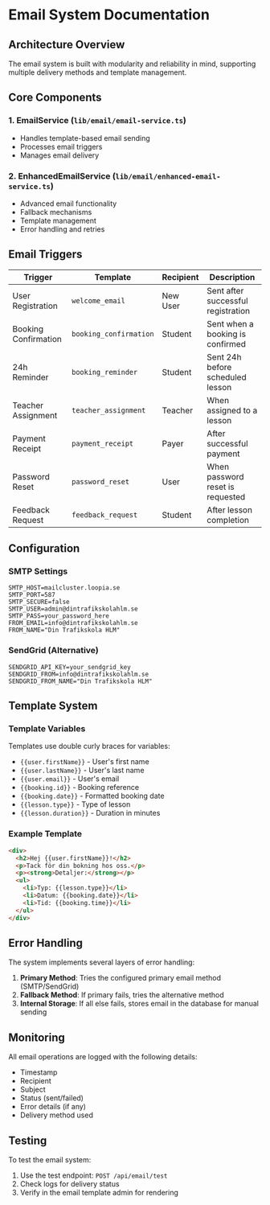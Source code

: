 # Email System Documentation

## Architecture Overview

The email system is built with modularity and reliability in mind, supporting multiple delivery methods and template management.

## Core Components

### 1. EmailService (`lib/email/email-service.ts`)
- Handles template-based email sending
- Processes email triggers
- Manages email delivery

### 2. EnhancedEmailService (`lib/email/enhanced-email-service.ts`)
- Advanced email functionality
- Fallback mechanisms
- Template management
- Error handling and retries

## Email Triggers

| Trigger | Template | Recipient | Description |
|---------|----------|-----------|-------------|
| User Registration | `welcome_email` | New User | Sent after successful registration |
| Booking Confirmation | `booking_confirmation` | Student | Sent when a booking is confirmed |
| 24h Reminder | `booking_reminder` | Student | Sent 24h before scheduled lesson |
| Teacher Assignment | `teacher_assignment` | Teacher | When assigned to a lesson |
| Payment Receipt | `payment_receipt` | Payer | After successful payment |
| Password Reset | `password_reset` | User | When password reset is requested |
| Feedback Request | `feedback_request` | Student | After lesson completion |

## Configuration

### SMTP Settings
```env
SMTP_HOST=mailcluster.loopia.se
SMTP_PORT=587
SMTP_SECURE=false
SMTP_USER=admin@dintrafikskolahlm.se
SMTP_PASS=your_password_here
FROM_EMAIL=info@dintrafikskolahlm.se
FROM_NAME="Din Trafikskola HLM"
```

### SendGrid (Alternative)
```env
SENDGRID_API_KEY=your_sendgrid_key
SENDGRID_FROM=info@dintrafikskolahlm.se
SENDGRID_FROM_NAME="Din Trafikskola HLM"
```

## Template System

### Template Variables
Templates use double curly braces for variables:
- `{{user.firstName}}` - User's first name
- `{{user.lastName}}` - User's last name
- `{{user.email}}` - User's email
- `{{booking.id}}` - Booking reference
- `{{booking.date}}` - Formatted booking date
- `{{lesson.type}}` - Type of lesson
- `{{lesson.duration}}` - Duration in minutes

### Example Template
```html
<div>
  <h2>Hej {{user.firstName}}!</h2>
  <p>Tack för din bokning hos oss.</p>
  <p><strong>Detaljer:</strong></p>
  <ul>
    <li>Typ: {{lesson.type}}</li>
    <li>Datum: {{booking.date}}</li>
    <li>Tid: {{booking.time}}</li>
  </ul>
</div>
```

## Error Handling

The system implements several layers of error handling:
1. **Primary Method**: Tries the configured primary email method (SMTP/SendGrid)
2. **Fallback Method**: If primary fails, tries the alternative method
3. **Internal Storage**: If all else fails, stores email in the database for manual sending

## Monitoring

All email operations are logged with the following details:
- Timestamp
- Recipient
- Subject
- Status (sent/failed)
- Error details (if any)
- Delivery method used

## Testing

To test the email system:
1. Use the test endpoint: `POST /api/email/test`
2. Check logs for delivery status
3. Verify in the email template admin for rendering
